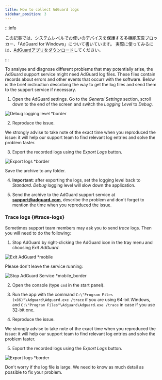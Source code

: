 ```yaml
---
title: How to collect AdGuard logs
sidebar_position: 3
---
```


:::info

この記事では、システムレベルでお使いのデバイスを保護する多機能広告ブロッカー、「AdGuard for Windows」について書いています。 実際に使ってみるには、[AdGuardアプリをダウンロード](https://adguard.com/download.html?auto=true)してください。

:::

To analyse and diagnose different problems that may potentially arise, the AdGuard support service might need AdGuard log files. These files contain records about errors and other events that occurr with the software. Below is the brief instruction describing the way to get the log files and send them to the support service if necessary.

1. Open the AdGuard settings. Go to the *General Settings* section, scroll down to the end of the screen and switch the *Logging Level* to *Debug*.

![Debug logging level *border](https://cdn.adtidy.org/content/kb/ad_blocker/windows/solving-problems/adg-logs-1.png)

2. Reproduce the issue.

We strongly advise to take note of the exact time when you reproduced the issue: it will help our support team to find relevant log entries and solve the problem faster.

3. Export the recorded logs using the *Export Logs* button.

![Export logs *border](https://cdn.adtidy.org/content/kb/ad_blocker/windows/solving-problems/adg-logs-2.png)

Save the archive to any folder.

4. **Important**: after exporting the logs, set the logging level back to *Standard*. *Debug* logging level will slow down the application.

5. Send the archive to the AdGuard support service at **support@adguard.com**, describe the problem and don't forget to mention the time when you reproduced the issue.

### Trace logs {#trace-logs}

Sometimes support team members may ask you to send *trace* logs. Then you will need to do the following:

1. Stop AdGuard by right-clicking the AdGuard icon in the tray menu and choosing *Exit AdGuard*:

![Exit AdGuard *mobile](https://cdn.adtidy.org/content/kb/ad_blocker/windows/solving-problems/adg-logs-3.png)

Please don't leave the service running:

![Stop AdGuard Service *mobile_border](https://cdn.adtidy.org/public/Adguard/kb/newscreenshots/En/eng_logs_4.png)

2. Open the console (type `cmd` in the start panel).

3. Run the app with the command `C:\"Program Files (x86)"\Adguard\Adguard.exe /trace` if you are using 64-bit Windows, and `C:\"Program Files"\Adguard\Adguard.exe /trace` in case if you use 32-bit one.

4. Reproduce the issue.

We strongly advise to take note of the exact time when you reproduced the issue: it will help our support team to find relevant log entries and solve the problem faster.

5. Export the recorded logs using the *Export Logs* button.

![Export logs *border](https://cdn.adtidy.org/content/kb/ad_blocker/windows/solving-problems/adg-logs-2.png)

Don't worry if the log file is large. We need to know as much detail as possible to fix your problem.
